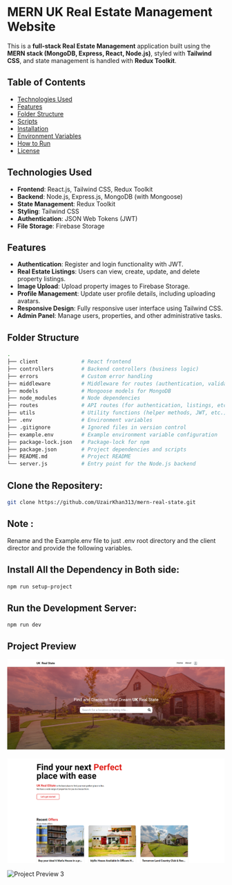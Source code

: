 # MERN UK Real Estate Management Website

This is a **full-stack Real Estate Management** application built using the **MERN stack (MongoDB, Express, React, Node.js)**, styled with **Tailwind CSS**, and state management is handled with **Redux Toolkit**.

## Table of Contents

- [Technologies Used](#technologies-used)
- [Features](#features)
- [Folder Structure](#folder-structure)
- [Scripts](#scripts)
- [Installation](#installation)
- [Environment Variables](#environment-variables)
- [How to Run](#how-to-run)
- [License](#license)

## Technologies Used

- **Frontend**: React.js, Tailwind CSS, Redux Toolkit
- **Backend**: Node.js, Express.js, MongoDB (with Mongoose)
- **State Management**: Redux Toolkit
- **Styling**: Tailwind CSS
- **Authentication**: JSON Web Tokens (JWT)
- **File Storage**: Firebase Storage

## Features

- **Authentication**: Register and login functionality with JWT.
- **Real Estate Listings**: Users can view, create, update, and delete property listings.
- **Image Upload**: Upload property images to Firebase Storage.
- **Profile Management**: Update user profile details, including uploading avatars.
- **Responsive Design**: Fully responsive user interface using Tailwind CSS.
- **Admin Panel**: Manage users, properties, and other administrative tasks.

## Folder Structure

```bash
.
├── client              # React frontend
├── controllers         # Backend controllers (business logic)
├── errors              # Custom error handling
├── middleware          # Middleware for routes (authentication, validation)
├── models              # Mongoose models for MongoDB
├── node_modules        # Node dependencies
├── routes              # API routes (for authentication, listings, etc.)
├── utils               # Utility functions (helper methods, JWT, etc.)
├── .env                # Environment variables
├── .gitignore          # Ignored files in version control
├── example.env         # Example environment variable configuration
├── package-lock.json   # Package-lock for npm
├── package.json        # Project dependencies and scripts
├── README.md           # Project README
└── server.js           # Entry point for the Node.js backend
```

## Clone the Repositery:

```bash
git clone https://github.com/UzairKhan313/mern-real-state.git
```

## Note :

Rename and the Example.env file to just .env root directory and the client director and provide the following variables.

## Install All the Dependency in Both side:

```bash
npm run setup-project
```

## Run the Development Server:

```bash
npm run dev
```

## Project Preview

![Project Preview 1](./assets/project-1.png)

![Project Preview 2](./assets/project-2.png)

![Project Preview 3](./assets/project-3.png)
